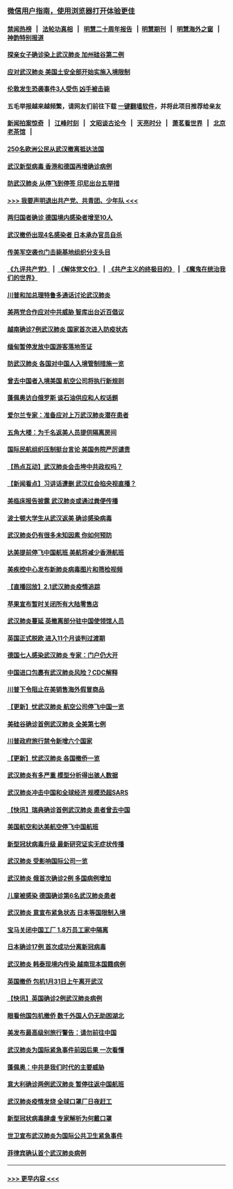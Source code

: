 ### [微信用户指南，使用浏览器打开体验更佳](https://github.com/gfw-breaker/banned-news1/blob/master/indexes/wechat-guide.md?t=0)
#### [禁闻热榜](热点新闻.md?t=0)  &nbsp;&nbsp;|&nbsp;&nbsp; [法轮功真相](https://github.com/gfw-breaker/truth/blob/master/README.md?t=0) &nbsp;&nbsp;|&nbsp;&nbsp; [明慧二十周年报告](https://github.com/gfw-breaker/mh-reports/blob/master/README.md?t=0) &nbsp;&nbsp;|&nbsp;&nbsp;[明慧期刊](https://github.com/gfw-breaker/mh-qikan) &nbsp;&nbsp;|&nbsp;&nbsp; [明慧海外之窗](https://github.com/gfw-breaker/mh-news/blob/master/README.md?t=0) &nbsp;&nbsp;|&nbsp;&nbsp; [神韵特别报道](https://github.com/gfw-breaker/mh-news/blob/master/shenyun.md?t=0)
#### [探亲女子确诊染上武汉肺炎 加州硅谷第二例](../pages/nsc418/n11839784.md?t=02031701) 
#### [应对武汉肺炎 美国土安全部开始实施入境限制](../pages/nsc418/n11839729.md?t=02031701) 
#### [伦敦发生恐袭事件3人受伤 凶手被击毙](../pages/nsc418/n11839442.md?t=02031701) 
#### 五毛举报越来越频繁，请网友们前往下载 [一键翻墙软件](https://github.com/gfw-breaker/ssr-accounts)，并将此项目推荐给亲友
#### [新闻拍案惊奇](https://github.com/gfw-breaker/banned-news1/blob/master/pages/link4.md) &nbsp;&nbsp;|&nbsp;&nbsp; [江峰时刻](https://github.com/gfw-breaker/banned-news1/blob/master/pages/link4.md) &nbsp;&nbsp;|&nbsp;&nbsp; [文昭谈古论今](https://github.com/gfw-breaker/banned-news1/blob/master/pages/link4.md) &nbsp;&nbsp;|&nbsp;&nbsp; [天亮时分](https://github.com/gfw-breaker/banned-news1/blob/master/pages/link4.md) &nbsp;&nbsp;|&nbsp;&nbsp; [萧茗看世界](https://github.com/gfw-breaker/banned-news1/blob/master/pages/link4.md) &nbsp;&nbsp;|&nbsp;&nbsp; [北京老茶馆](https://github.com/gfw-breaker/banned-news1/blob/master/pages/link4.md) &nbsp;&nbsp;|&nbsp;&nbsp; 
#### [250名欧洲公民从武汉撤离抵达法国](../pages/nsc418/n11839438.md?t=02031701) 
#### [武汉新型病毒 香港和德国再增确诊病例](../pages/nsc418/n11839381.md?t=02031701) 
#### [防武汉肺炎 从停飞到停签 印尼出台五举措](../pages/nsc418/n11839282.md?t=02031701) 
#### [>>> 我要声明退出共产党、共青团、少年队 <<<](https://github.com/begood0513/goodnews/blob/master/quit/letter.md) 
#### [两归国者确诊 德国境内感染者增至10人](../pages/nsc418/n11839164.md?t=02031701) 
#### [武汉撤侨出现4名感染者 日本承办官员自杀](../pages/nsc418/n11839044.md?t=02031701) 
#### [传美军空袭也门击毙基地组织分支头目](../pages/nsc418/n11839210.md?t=02031701) 
#### [《九评共产党》](https://github.com/begood0513/9ping.md/blob/master/README.md) &nbsp;|&nbsp; [《解体党文化》](../../../../jtdwh.md/blob/master/README.md)  &nbsp;|&nbsp; [《共产主义的终极目的》](../../../../gczydzjmd.md/blob/master/README.md) &nbsp;|&nbsp; [《魔鬼在统治我们的世界》](../../../../mgztzwmdsj.md/blob/master/README.md) 
#### [川普和加总理特鲁多通话讨论武汉肺炎](../pages/nsc418/n11839128.md?t=02031701) 
#### [美两党合作应对中共威胁 智库出台近百倡议](../pages/nsc418/n11838437.md?t=02031701) 
#### [越南确诊7例武汉肺炎 国家首次进入防疫状态](../pages/nsc418/n11838860.md?t=02031701) 
#### [缅甸暂停发放中国游客落地签证](../pages/nsc418/n11838730.md?t=02031701) 
#### [防武汉肺炎 各国对中国人入境管制措施一览](../pages/nsc418/n11838726.md?t=02031701) 
#### [曾去中国者入境美国 航空公司将执行新规则](../pages/nsc418/n11838375.md?t=02031701) 
#### [蓬佩奥访白俄罗斯 谈石油供应和人权话题](../pages/nsc418/n11838242.md?t=02031701) 
#### [爱尔兰专家：准备应对上万武汉肺炎潜在患者](../pages/nsc418/n11837978.md?t=02031701) 
#### [五角大楼：为千名返美人员提供隔离房间](../pages/nsc418/n11837831.md?t=02031701) 
#### [国际民航组织压制挺台言论 美国务院严厉谴责](../pages/nsc418/n11837791.md?t=02031701) 
#### [【热点互动】武汉肺炎会击垮中共政权吗？](../pages/nsc418/n11837779.md?t=02031701) 
#### [【新闻看点】习讲话遭删 武汉红会掐央视直播？](../pages/nsc418/n11837573.md?t=02031701) 
#### [美临床报告披露 武汉肺炎或通过粪便传播](../pages/nsc418/n11837626.md?t=02031701) 
#### [波士顿大学生从武汉返美 确诊感染病毒](../pages/nsc418/n11837580.md?t=02031701) 
#### [武汉肺炎仍有很多未知因素 你如何预防](../pages/nsc418/n11837666.md?t=02031701) 
#### [达美提前停飞中国航班 美航将减少香港航班](../pages/nsc418/n11837649.md?t=02031701) 
#### [美疾控中心发布新肺炎病毒图片和筛检视频](../pages/nsc418/n11837491.md?t=02031701) 
#### [【直播回放】2.1武汉肺炎疫情追踪](../pages/nsc418/n11837232.md?t=02031701) 
#### [苹果宣布暂时关闭所有大陆零售店](../pages/nsc418/n11837097.md?t=02031701) 
#### [武汉肺炎蔓延 英撤离部分驻中国使领馆人员](../pages/nsc418/n11837061.md?t=02031701) 
#### [英国正式脱欧 进入11个月谈判过渡期](../pages/nsc418/n11836911.md?t=02031701) 
#### [德国七人感染武汉肺炎 专家：门户仍大开](../pages/nsc418/n11836344.md?t=02031701) 
#### [中国进口包裹有武汉肺炎风险？CDC解释](../pages/nsc418/n11836321.md?t=02031701) 
#### [川普下令阻止在美销售海外假冒商品](../pages/nsc418/n11836261.md?t=02031701) 
#### [【更新】忧武汉肺炎 航空公司停飞中国一览](../pages/nsc418/n11835931.md?t=02031701) 
#### [美硅谷确诊首例武汉肺炎 全美第七例](../pages/nsc418/n11836093.md?t=02031701) 
#### [川普政府旅行禁令新增六个国家](../pages/nsc418/n11836083.md?t=02031701) 
#### [【更新】忧武汉肺炎 各国撤侨一览](../pages/nsc418/n11835673.md?t=02031701) 
#### [武汉肺炎有多严重 模型分析得出骇人数据](../pages/nsc418/n11835829.md?t=02031701) 
#### [武汉肺炎冲击中国和全球经济 规模恐超SARS](../pages/nsc418/n11835652.md?t=02031701) 
#### [【快讯】瑞典确诊首例武汉肺炎 患者曾去中国](../pages/nsc418/n11835675.md?t=02031701) 
#### [美国航空和达美航空停飞中国航班](../pages/nsc418/n11835567.md?t=02031701) 
#### [新型冠状病毒升级 最新研究证实无症状传播](../pages/nsc418/n11835589.md?t=02031701) 
#### [武汉肺炎 受影响国际公司一览](../pages/nsc418/n11835538.md?t=02031701) 
#### [武汉肺炎 俄首次确诊2例 多国病例增加](../pages/nsc418/n11835295.md?t=02031701) 
#### [儿童被感染 德国确诊第6名武汉肺炎患者](../pages/nsc418/n11835338.md?t=02031701) 
#### [武汉肺炎 意宣布紧急状态 日本等国限制入境](../pages/nsc418/n11835062.md?t=02031701) 
#### [宝马关闭中国工厂 1.8万员工家中隔离](../pages/nsc418/n11835128.md?t=02031701) 
#### [日本确诊17例 首次成功分离新冠病毒](../pages/nsc418/n11834975.md?t=02031701) 
#### [武汉肺炎 韩泰现境内传染 越南现本国籍病例](../pages/nsc418/n11834857.md?t=02031701) 
#### [英国撤侨 包机1月31日上午离开武汉](../pages/nsc418/n11834808.md?t=02031701) 
#### [【快讯】英国确诊2例武汉肺炎病例](../pages/nsc418/n11834824.md?t=02031701) 
#### [眼看他国包机撤侨 数千外国人仍无助困湖北](../pages/nsc418/n11834010.md?t=02031701) 
#### [美发布最高级别旅行警告：请勿前往中国](../pages/nsc418/n11834038.md?t=02031701) 
#### [武汉肺炎为国际紧急事件前因后果 一次看懂](../pages/nsc418/n11833893.md?t=02031701) 
#### [蓬佩奥：中共是我们时代的主要威胁](../pages/nsc418/n11833434.md?t=02031701) 
#### [意大利确诊两例武汉肺炎 暂停往返中国航班](../pages/nsc418/n11833483.md?t=02031701) 
#### [武汉肺炎疫情发烧 全球口罩厂日夜赶工](../pages/nsc418/n11833528.md?t=02031701) 
#### [新型冠状病毒肆虐 专家解析为何戴口罩](../pages/nsc418/n11833332.md?t=02031701) 
#### [世卫宣布武汉肺炎为国际公共卫生紧急事件](../pages/nsc418/n11833455.md?t=02031701) 
#### [菲律宾确认首个武汉肺炎病例](../pages/nsc418/n11833162.md?t=02031701) 

----
#### [ >>> 更早内容 <<< ](../indexes/nsc418-earlier.md)
